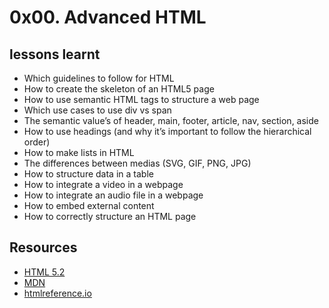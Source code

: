 # 0x00. Advanced HTML

## lessons learnt

- Which guidelines to follow for HTML
- How to create the skeleton of an HTML5 page
- How to use semantic HTML tags to structure a web page
- Which use cases to use div vs span
- The semantic value’s of header, main, footer, article, nav, section, aside
- How to use headings (and why it’s important to follow the hierarchical order)
- How to make lists in HTML
- The differences between medias (SVG, GIF, PNG, JPG)
- How to structure data in a table
- How to integrate a video in a webpage
- How to integrate an audio file in a webpage
- How to embed external content
- How to correctly structure an HTML page


## Resources
- [HTML 5.2](https://html.spec.whatwg.org/multipage/)
- [MDN](https://developer.mozilla.org/en-US/docs/Web/HTML)
- [htmlreference.io](https://htmlreference.io/)
